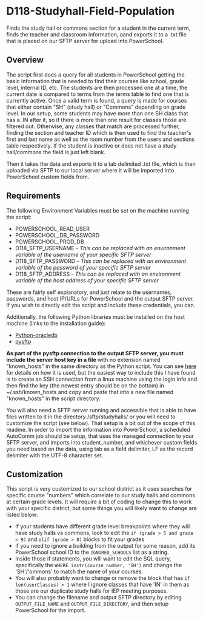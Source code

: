 
# D118-Studyhall-Field-Population

Finds the study hall or commons section for a student in the current term, finds the teacher and classroom information, aand exports it to a .txt file that is placed on our SFTP server for upload into PowerSchool.

## Overview

The script first does a query for all students in PowerSchool getting the basic information that is needed to find their courses like school, grade level, internal ID, etc.
The students are then processed one at a time, the current date is compared to terms from the terms table to find one that is currently active. Once a valid term is found, a query is made for courses that either contain "SH" (study hall) or "Commons" depending on grade level. In our setup, some students may have more than one SH class that has a .IN after it, so if there is more than one result for classes those are filtered out. Otherwise, any classes that match are processed further, finding the section and teacher ID which is then used to find the teacher's first and last name as well as the room number from the users and sections table respectively. If the student is inactive or does not have a study hall/commons the field is just left blank.

Then it takes the data and exports it to a tab delimited .txt file, which is then uploaded via SFTP to our local server where it will be imported into PowerSchool custom fields from.

## Requirements

The following Environment Variables must be set on the machine running the script:

- POWERSCHOOL_READ_USER
- POWERSCHOOL_DB_PASSWORD
- POWERSCHOOL_PROD_DB
- D118_SFTP_USERNAME - *This can be replaced with an environment variable of the username of your specific SFTP server*
- D118_SFTP_PASSWORD - *This can be replaced with an environment variable of the password of your specific SFTP server*
- D118_SFTP_ADDRESS - *This can be replaced with an environment variable of the host address of your specific SFTP server*

These are fairly self explanatory, and just relate to the usernames, passwords, and host IP/URLs for PowerSchool and the output SFTP server. If you wish to directly edit the script and include these credentials, you can.

Additionally, the following Python libraries must be installed on the host machine (links to the installation guide):

- [Python-oracledb](https://python-oracledb.readthedocs.io/en/latest/user_guide/installation.html)
- [pysftp](https://pypi.org/project/pysftp/)

**As part of the pysftp connection to the output SFTP server, you must include the server host key in a file** with no extension named "known_hosts" in the same directory as the Python script. You can see [here](https://pysftp.readthedocs.io/en/release_0.2.9/cookbook.html#pysftp-cnopts) for details on how it is used, but the easiest way to include this I have found is to create an SSH connection from a linux machine using the login info and then find the key (the newest entry should be on the bottom) in ~/.ssh/known_hosts and copy and paste that into a new file named "known_hosts" in the script directory.

You will also need a SFTP server running and accessible that is able to have files written to it in the directory /sftp/studyhalls/ or you will need to customize the script (see below). That setup is a bit out of the scope of this readme.
In order to import the information into PowerSchool, a scheduled AutoComm job should be setup, that uses the managed connection to your SFTP server, and imports into student_number, and whichever custom fields you need based on the data, using tab as a field delimiter, LF as the record delimiter with the UTF-8 character set.

## Customization

This script is very customized to our school district as it uses searches for specific course "numbers" which correlate to our study halls and commons at certain grade levels. It will require a bit of coding to change this to work with your specific district, but some things you will likely want to change are listed below:

- If your students have different grade level breakpoints where they will have study halls vs commons, look to edit the `if (grade > 5 and grade < 9)` and `elif (grade > 8)` blocks to fit your grades
- If you need to ignore a building from the output for some reason, add its PowerSchool school ID to the `IGNORED_SCHOOLS` list as a string.
- Inside those if statements, you will want to edit the SQL query, specifically the `WHERE instr(course_number, 'SH')` and change the 'SH'/'ommons' to match the name of your courses.
- You will also probably want to change or remove the block that has `if len(userClasses) > 1` where I ignore classes that have 'IN' in them as those are our duplicate study halls for IEP meeting purposes.
- You can change the filename and output SFTP directory by editing `OUTPUT_FILE_NAME` and `OUTPUT_FILE_DIRECTORY`, and then setup PowerSchool for the import.
